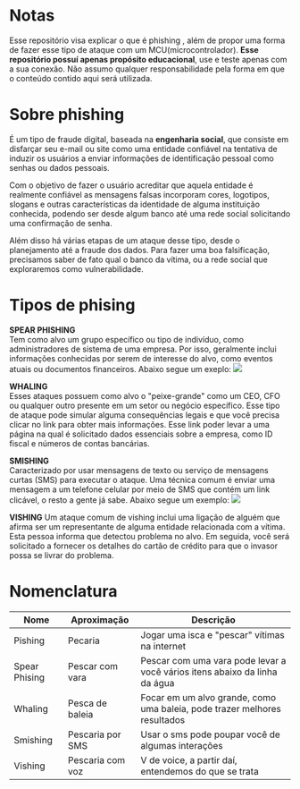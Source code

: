 # Notas
Esse repositório visa explicar o que é phishing , além de propor  uma forma de fazer esse tipo de ataque com um MCU(microcontrolador). **Esse repositório possuí apenas propósito educacional**, use e teste apenas com a sua conexão. Não assumo qualquer responsabilidade pela forma em que o conteúdo contido aqui será utilizada.

# Sobre phishing
É um tipo de fraude digital, baseada na **engenharia social**, que consiste em disfarçar seu e-mail ou site como uma entidade confiável na tentativa de induzir os usuários a enviar informações de identificação pessoal como senhas ou dados pessoais.

Com o objetivo de fazer o usuário acreditar que aquela entidade é realmente confiável as mensagens falsas incorporam cores, logotipos, slogans e outras características da identidade de alguma instituição conhecida, podendo ser desde algum banco até uma rede social solicitando uma confirmação de senha.

Além disso há várias etapas de um ataque desse tipo, desde o planejamento até a fraude dos dados. Para fazer uma boa falsificação, precisamos saber de fato qual o banco da vítima, ou a rede social que exploraremos como vulnerabilidade.

# Tipos de phising
**SPEAR PHISHING**<br>
Tem como alvo um grupo específico ou tipo de indivíduo, como administradores de sistema de uma empresa. Por isso, geralmente inclui informações conhecidas por serem de interesse do alvo, como eventos atuais ou documentos financeiros. Abaixo segue um exeplo:
<img src="https://github.com/SystemGuuh/Phishing-ExplicaoESP3266/blob/main/imgs/spear.png?raw=true">

**WHALING**<br>
Esses ataques possuem como alvo o "peixe-grande" como um CEO, CFO ou qualquer outro presente em um setor ou negócio específico. Esse tipo de ataque pode simular alguma consequências legais e que você precisa clicar no link para obter mais informações. Esse link poder levar a uma página na qual é solicitado dados essenciais sobre a empresa, como ID fiscal e números de contas bancárias.

**SMISHING**<br>
Caracterizado por usar mensagens de texto ou serviço de mensagens curtas (SMS) para executar o ataque. Uma técnica comum é enviar uma mensagem a um telefone celular por meio de SMS que contém um link clicável, o resto a gente já sabe. Abaixo segue um exemplo:
<img src="https://github.com/SystemGuuh/Phishing-ExplicaoESP3266/blob/main/imgs/smishing.png?raw=true">

**VISHING**
Um ataque comum de vishing inclui uma ligação de alguém que afirma ser um representante de alguma entidade relacionada com a vítima. Esta pessoa informa que detectou problema no alvo. Em seguida, você será solicitado a fornecer os detalhes do cartão de crédito para que o invasor possa se livrar do problema.

# Nomenclatura<br>
|     Nome      |   Aproximação    |  Descrição    |
| ------------- | ------------- | ------------- |
| Pishing  | Pecaria  | Jogar uma isca e "pescar" vítimas na internet  |
| Spear Phising  | Pescar com vara  | Pescar com uma vara pode levar a você vários itens abaixo da linha da água  |
| Whaling  | Pesca de baleia  | Focar em um alvo grande, como uma baleia, pode trazer melhores resultados  |
| Smishing  | Pescaria por SMS  | Usar o sms pode poupar você de algumas interações  |
| Vishing  | Pescaria com voz  | V de voice, a partir daí, entendemos do que se trata  |
